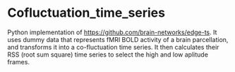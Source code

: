 # Cofluctuation_time_series
Python implementation of https://github.com/brain-networks/edge-ts. It uses dummy data that represents fMRI BOLD activity of a brain parcellation, and transforms it into a co-fluctuation time series. It then calculates their RSS (root sum square) time series to select the high and low aplitude frames.
